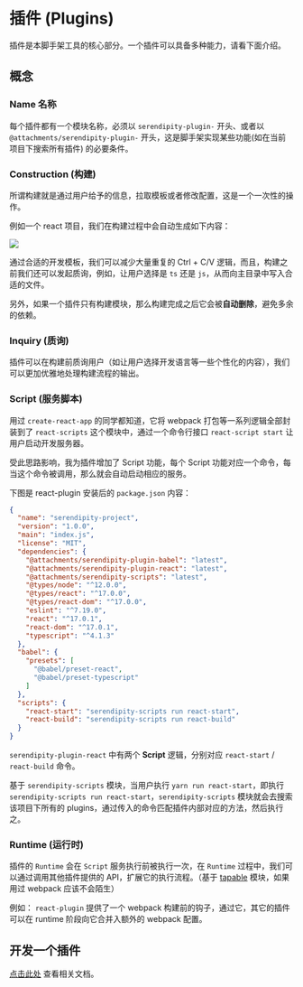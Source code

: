 # 插件 (Plugins)

插件是本脚手架工具的核心部分。一个插件可以具备多种能力，请看下面介绍。

## 概念

### Name 名称

每个插件都有一个模块名称，必须以 `serendipity-plugin-` 开头、或者以 `@attachments/serendipity-plugin-` 开头，这是脚手架实现某些功能(如在当前项目下搜索所有插件) 的必要条件。

### Construction (构建)

所谓构建就是通过用户给予的信息，拉取模板或者修改配置，这是一个一次性的操作。

例如一个 react 项目，我们在构建过程中会自动生成如下内容：

![](http://cdn.yuzzl.top/blog/20210301152054.png)

通过合适的开发模板，我们可以减少大量重复的 Ctrl + C/V 逻辑，而且，构建之前我们还可以发起质询，例如，让用户选择是 `ts` 还是 `js`，从而向主目录中写入合适的文件。

另外，如果一个插件只有构建模块，那么构建完成之后它会被**自动删除**，避免多余的依赖。

### Inquiry (质询)

插件可以在构建前质询用户（如让用户选择开发语言等一些个性化的内容），我们可以更加优雅地处理构建流程的输出。

### Script (服务脚本)

用过 `create-react-app` 的同学都知道，它将 webpack 打包等一系列逻辑全部封装到了 `react-scripts` 这个模块中，通过一个命令行接口 `react-script start` 让用户启动开发服务器。

受此思路影响，我为插件增加了 Script 功能，每个 Script 功能对应一个命令，每当这个命令被调用，那么就会自动启动相应的服务。

下图是 react-plugin 安装后的 `package.json` 内容：

```json
{
  "name": "serendipity-project",
  "version": "1.0.0",
  "main": "index.js",
  "license": "MIT",
  "dependencies": {
    "@attachments/serendipity-plugin-babel": "latest",
    "@attachments/serendipity-plugin-react": "latest",
    "@attachments/serendipity-scripts": "latest",
    "@types/node": "^12.0.0",
    "@types/react": "^17.0.0",
    "@types/react-dom": "^17.0.0",
    "eslint": "^7.19.0",
    "react": "^17.0.1",
    "react-dom": "^17.0.1",
    "typescript": "^4.1.3"
  },
  "babel": {
    "presets": [
      "@babel/preset-react",
      "@babel/preset-typescript"
    ]
  },
  "scripts": {
    "react-start": "serendipity-scripts run react-start",
    "react-build": "serendipity-scripts run react-build"
  }
}
```

`serendipity-plugin-react` 中有两个 **Script** 逻辑，分别对应 `react-start` / `react-build` 命令。

基于 `serendipity-scripts` 模块，当用户执行 `yarn run react-start`，即执行 `serendipity-scripts run react-start`，`serendipity-scripts`
模块就会去搜索该项目下所有的 plugins，通过传入的命令匹配插件内部对应的方法，然后执行之。

### Runtime (运行时)

插件的 `Runtime` 会在 `Script` 服务执行前被执行一次，在 `Runtime` 过程中，我们可以通过调用其他插件提供的
API，扩展它的执行流程。（基于 [tapable](https://github.com/webpack/tapable) 模块，如果用过 webpack 应该不会陌生）

例如： `react-plugin` 提供了一个 webpack 构建前的钩子，通过它，其它的插件可以在 runtime 阶段向它合并入额外的 webpack 配置。

## 开发一个插件

[点击此处](plugins/pluginDevelop.md) 查看相关文档。
